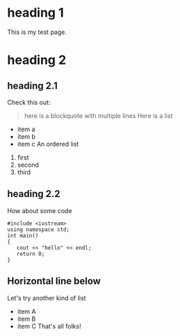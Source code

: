 # heading 1
This is my test page.
# heading 2
## heading 2.1
Check this out:
> here is a blockquote
> with multiple lines
Here is a list
* item a
* item b
* item c
An ordered list
1. first
2. second
3. third
## heading 2.2
How about some code
```
#include <iostream>
using namespace std;
int main()
{
   cout << "hello" << endl;
   return 0;
}
```
Horizontal line below
---
Let's try another kind of list
- item A
- item B
- item C
That's all folks!
